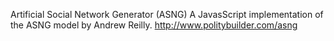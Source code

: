 Artificial Social Network Generator (ASNG)
A JavasScript implementation of the ASNG model by Andrew Reilly.
http://www.politybuilder.com/asng
